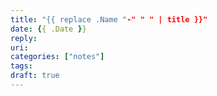 ```yaml
---
title: "{{ replace .Name "-" " " | title }}"
date: {{ .Date }}
reply:
uri:
categories: ["notes"]
tags:
draft: true
---
```


